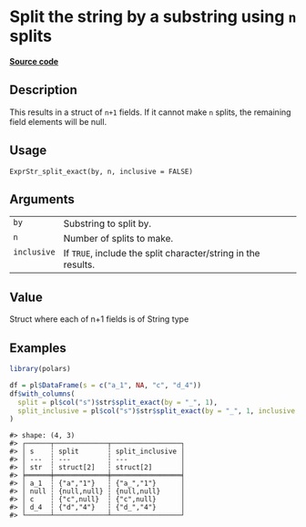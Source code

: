 

# Split the string by a substring using <code>n</code> splits

[**Source code**](https://github.com/pola-rs/r-polars/tree/8dac37e8bf89bcd080a13d0ed20dd1dc2bee615f/R/expr__string.R#L723)

## Description

This results in a struct of <code>n+1</code> fields. If it cannot make
<code>n</code> splits, the remaining field elements will be null.

## Usage

<pre><code class='language-R'>ExprStr_split_exact(by, n, inclusive = FALSE)
</code></pre>

## Arguments

<table>
<tr>
<td style="white-space: nowrap; font-family: monospace; vertical-align: top">
<code id="by">by</code>
</td>
<td>
Substring to split by.
</td>
</tr>
<tr>
<td style="white-space: nowrap; font-family: monospace; vertical-align: top">
<code id="n">n</code>
</td>
<td>
Number of splits to make.
</td>
</tr>
<tr>
<td style="white-space: nowrap; font-family: monospace; vertical-align: top">
<code id="inclusive">inclusive</code>
</td>
<td>
If <code>TRUE</code>, include the split character/string in the results.
</td>
</tr>
</table>

## Value

Struct where each of n+1 fields is of String type

## Examples

``` r
library(polars)

df = pl$DataFrame(s = c("a_1", NA, "c", "d_4"))
df$with_columns(
  split = pl$col("s")$str$split_exact(by = "_", 1),
  split_inclusive = pl$col("s")$str$split_exact(by = "_", 1, inclusive = TRUE)
)
```

    #> shape: (4, 3)
    #> ┌──────┬─────────────┬─────────────────┐
    #> │ s    ┆ split       ┆ split_inclusive │
    #> │ ---  ┆ ---         ┆ ---             │
    #> │ str  ┆ struct[2]   ┆ struct[2]       │
    #> ╞══════╪═════════════╪═════════════════╡
    #> │ a_1  ┆ {"a","1"}   ┆ {"a_","1"}      │
    #> │ null ┆ {null,null} ┆ {null,null}     │
    #> │ c    ┆ {"c",null}  ┆ {"c",null}      │
    #> │ d_4  ┆ {"d","4"}   ┆ {"d_","4"}      │
    #> └──────┴─────────────┴─────────────────┘

